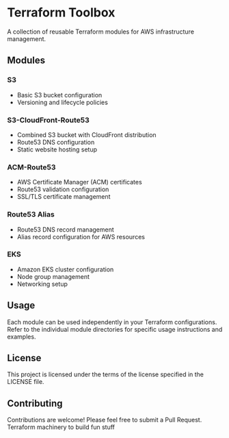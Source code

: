 # Terraform Toolbox

A collection of reusable Terraform modules for AWS infrastructure management.

## Modules

### S3
- Basic S3 bucket configuration
- Versioning and lifecycle policies

### S3-CloudFront-Route53
- Combined S3 bucket with CloudFront distribution
- Route53 DNS configuration
- Static website hosting setup

### ACM-Route53
- AWS Certificate Manager (ACM) certificates
- Route53 validation configuration
- SSL/TLS certificate management

### Route53 Alias
- Route53 DNS record management
- Alias record configuration for AWS resources

### EKS
- Amazon EKS cluster configuration
- Node group management
- Networking setup

## Usage

Each module can be used independently in your Terraform configurations. Refer to the individual module directories for specific usage instructions and examples.

## License

This project is licensed under the terms of the license specified in the LICENSE file.

## Contributing

Contributions are welcome! Please feel free to submit a Pull Request.
Terraform machinery to build fun stuff
